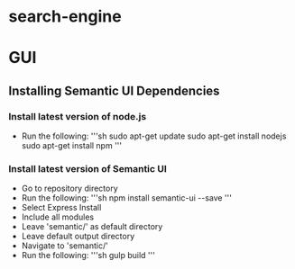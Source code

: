 # search-engine

# GUI
## Installing Semantic UI Dependencies
### Install latest version of node.js
* Run the following:
'''sh
sudo apt-get update
sudo apt-get install nodejs
sudo apt-get install npm
'''
### Install latest version of Semantic UI
* Go to repository directory
* Run the following:
'''sh
npm install semantic-ui --save
'''
* Select Express Install
* Include all modules
* Leave 'semantic/' as default directory
* Leave default output directory
* Navigate to 'semantic/'
* Run the following:
'''sh
gulp build
'''